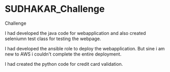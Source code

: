 # SUDHAKAR_Challenge
Challenge


I had developed the java code for webapplication and also created seleniumn test class for testing the webpage. 

I had developed the ansible role to deploy the webapplication. But sine i am new to AWS i couldn't complete the entire deployment. 

I had created the python code for credit card validation. 



